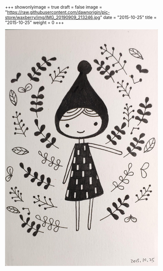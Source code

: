 +++
showonlyimage = true 
draft = false 
image = "https://raw.githubusercontent.com/dawnorigin/pic-store/waxberry/img/IMG_20190909_213246.jpg" 
date = "2015-10-25" 
title = "2015-10-25" 
weight = 0 
+++

![drawing](https://raw.githubusercontent.com/dawnorigin/pic-store/waxberry/img/IMG_20190909_213246.jpg)  
